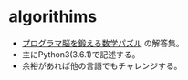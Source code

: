 # algorithims

- [プログラマ脳を鍛える数学パズル](http://www.shoeisha.co.jp/book/detail/9784798142456) の解答集。
- 主にPython3(3.6.1)で記述する。
- 余裕があれば他の言語でもチャレンジする。